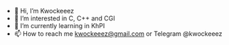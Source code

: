 - 👋 Hi, I’m Kwockeeez
- 👀 I’m interested in C, C++ and CGI
- 🌱 I’m currently learning in KhPI
- 📫 How to reach me kwockeeez@gmail.com or Telegram @kwockeeez

<!---
kwockeeez/kwockeeez is a ✨ special ✨ repository because its `README.md` (this file) appears on your GitHub profile.
You can click the Preview link to take a look at your changes.
--->
